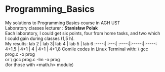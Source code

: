 # Programming_Basics
My solutions to Programming Basics course in AGH UST \
Laboratory classes lecturer : **Stanisław Polak** \
Each laboratory, I could get six points, four from home tasks, and two which I could gain during classes (1,5 h). \
My results:
lab 2 | lab 3| lab 4 | lab 5 | lab 6
:----:| :---:| :----:|:-----:|:-----:
4+1,5 | 4+1  | 4     | 4+1   | 4+1,8
Comile codes in Linux Terminal with: \ 
gcc prog.c -o prog \
or \ 
gcc prog.c -lm -o prog \
(for those with <math.h> module)
